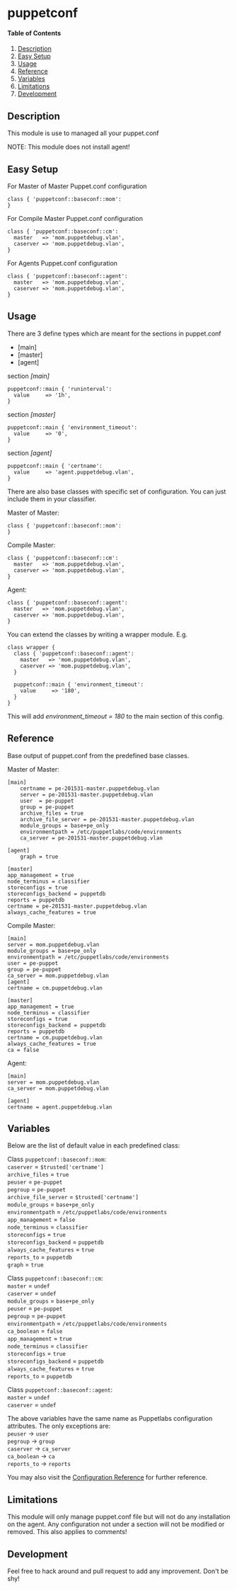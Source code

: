 # puppetconf

#### Table of Contents

1. [Description](#description)
2. [Easy Setup](#easy-setup)
3. [Usage](#usage)
4. [Reference](#reference)
5. [Variables](#variables)
6. [Limitations](#limitations)
7. [Development](#development)

## Description

This module is use to managed all your puppet.conf

NOTE: This module does not install agent!

## Easy Setup

For Master of Master Puppet.conf configuration
```
class { 'puppetconf::baseconf::mom':
}
```

For Compile Master Puppet.conf configuration
```
class { 'puppetconf::baseconf::cm':
  master   => 'mom.puppetdebug.vlan',
  caserver => 'mom.puppetdebug.vlan',
}
```

For Agents Puppet.conf configuration
```
class { 'puppetconf::baseconf::agent':
  master   => 'mom.puppetdebug.vlan',
  caserver => 'mom.puppetdebug.vlan',
}
```

## Usage

There are 3 define types which are meant for the sections in puppet.conf
* [main]
* [master]
* [agent]

section *[main]*
```
puppetconf::main { 'runinterval':
  value     => '1h',
}
```

section *[master]*
```
puppetconf::main { 'environment_timeout':
  value     => '0',
}
```

section *[agent]*
```
puppetconf::main { 'certname':
  value     => 'agent.puppetdebug.vlan',
}
```

There are also base classes with specific set of configuration. You can just include them in your classifier.

Master of Master:
```
class { 'puppetconf::baseconf::mom':
}
```

Compile Master:
```
class { 'puppetconf::baseconf::cm':
  master   => 'mom.puppetdebug.vlan',
  caserver => 'mom.puppetdebug.vlan',
}
```

Agent:
```
class { 'puppetconf::baseconf::agent':
  master   => 'mom.puppetdebug.vlan',
  caserver => 'mom.puppetdebug.vlan',
}
```

You can extend the classes by writing a wrapper module. E.g.

```
class wrapper {
  class { 'puppetconf::baseconf::agent':
    master   => 'mom.puppetdebug.vlan',
    caserver => 'mom.puppetdebug.vlan',
  }

  puppetconf::main { 'environment_timeout':
    value     => '180',
  }
}
```
This will add *environment_timeout = 180* to the main section of this config.

## Reference

Base output of puppet.conf from the predefined base classes.

Master of Master:
```
[main]
    certname = pe-201531-master.puppetdebug.vlan
    server = pe-201531-master.puppetdebug.vlan
    user  = pe-puppet
    group = pe-puppet
    archive_files = true
    archive_file_server = pe-201531-master.puppetdebug.vlan
    module_groups = base+pe_only
    environmentpath = /etc/puppetlabs/code/environments
    ca_server = pe-201531-master.puppetdebug.vlan

[agent]
    graph = true

[master]
app_management = true
node_terminus = classifier
storeconfigs = true
storeconfigs_backend = puppetdb
reports = puppetdb
certname = pe-201531-master.puppetdebug.vlan
always_cache_features = true
```

Compile Master:
```
[main]
server = mom.puppetdebug.vlan
module_groups = base+pe_only
environmentpath = /etc/puppetlabs/code/environments
user = pe-puppet
group = pe-puppet
ca_server = mom.puppetdebug.vlan
[agent]
certname = cm.puppetdebug.vlan

[master]
app_management = true
node_terminus = classifier
storeconfigs = true
storeconfigs_backend = puppetdb
reports = puppetdb
certname = cm.puppetdebug.vlan
always_cache_features = true
ca = false
```

Agent:
```
[main]
server = mom.puppetdebug.vlan
ca_server = mom.puppetdebug.vlan

[agent]
certname = agent.puppetdebug.vlan
```

## Variables
Below are the list of default value in each predefined class:

Class `puppetconf::baseconf::mom`:<br/>
`caserver`              = `$trusted['certname']`<br/>
`archive_files`         = `true`<br/>
`peuser`                = `pe-puppet`<br/>
`pegroup`               = `pe-puppet`<br/>
`archive_file_server`   = `$trusted['certname']`<br/>
`module_groups`         = `base+pe_only`<br/>
`environmentpath`       = `/etc/puppetlabs/code/environments`<br/>
`app_management`        = `false`<br/>
`node_terminus`         = `classifier`<br/>
`storeconfigs`          = `true`<br/>
`storeconfigs_backend`  = `puppetdb`<br/>
`always_cache_features` = `true`<br/>
`reports_to`            = `puppetdb`<br/>
`graph`                 = `true`<br/>

Class `puppetconf::baseconf::cm`:<br/>
`master`                = `undef`<br/>
`caserver`              = `undef`<br/>
`module_groups`         = `base+pe_only`<br/>
`peuser`                = `pe-puppet`<br/>
`pegroup`               = `pe-puppet`<br/>
`environmentpath`       = `/etc/puppetlabs/code/environments`<br/>
`ca_boolean`            = `false`<br/>
`app_management`        = `true`<br/>
`node_terminus`         = `classifier`<br/>
`storeconfigs`          = `true`<br/>
`storeconfigs_backend`  = `puppetdb`<br/>
`always_cache_features` = `true`<br/>
`reports_to`            = `puppetdb`<br/>

Class `puppetconf::baseconf::agent`:<br/>
`master`   = `undef`<br/>
`caserver` = `undef`<br/>

The above variables have the same name as Puppetlabs configuration attributes. The only exceptions are:<br/>
`peuser`     -> `user`<br/>
`pegroup`    -> `group`<br/>
`caserver`   -> `ca_server`<br/>
`ca_boolean` -> `ca`<br/>
`reports_to` -> `reports`<br/>

You may also visit the [Configuration Reference](https://docs.puppetlabs.com/references/latest/configuration.html) for further reference.

## Limitations

This module will only manage puppet.conf file but will not do any installation on the agent. Any configuration not under a section will not be modified or removed. This also applies to comments!

## Development

Feel free to hack around and pull request to add any improvement. Don't be shy!

